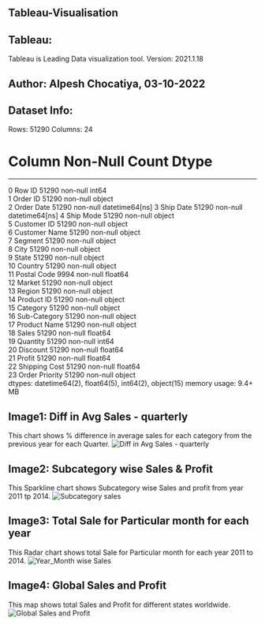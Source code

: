## Tableau-Visualisation
## Tableau:
Tableau is Leading Data visualization tool.
Version: 2021.1.18
## Author: Alpesh Chocatiya, 03-10-2022
## Dataset Info:
Rows: 51290
Columns: 24 
 #   Column          Non-Null Count  Dtype         
---  ------          --------------  -----         
 0   Row ID          51290 non-null  int64         
 1   Order ID        51290 non-null  object        
 2   Order Date      51290 non-null  datetime64[ns]
 3   Ship Date       51290 non-null  datetime64[ns]
 4   Ship Mode       51290 non-null  object        
 5   Customer ID     51290 non-null  object        
 6   Customer Name   51290 non-null  object        
 7   Segment         51290 non-null  object        
 8   City            51290 non-null  object        
 9   State           51290 non-null  object        
 10  Country         51290 non-null  object        
 11  Postal Code     9994 non-null   float64       
 12  Market          51290 non-null  object        
 13  Region          51290 non-null  object        
 14  Product ID      51290 non-null  object        
 15  Category        51290 non-null  object        
 16  Sub-Category    51290 non-null  object        
 17  Product Name    51290 non-null  object        
 18  Sales           51290 non-null  float64       
 19  Quantity        51290 non-null  int64         
 20  Discount        51290 non-null  float64       
 21  Profit          51290 non-null  float64       
 22  Shipping Cost   51290 non-null  float64       
 23  Order Priority  51290 non-null  object        
dtypes: datetime64(2), float64(5), int64(2), object(15)
memory usage: 9.4+ MB
## Image1: Diff in Avg Sales - quarterly
This chart shows % difference in average sales for each category from the previous year for each Quarter.
![Diff in Avg Sales - quarterly](https://user-images.githubusercontent.com/114546267/193604744-c87663a5-92c7-49c6-86f3-92485453b247.png)

## Image2: Subcategory wise Sales & Profit
This Sparkline chart shows Subcategory wise Sales and profit from year 2011 tp 2014.
![Subcategory sales](https://user-images.githubusercontent.com/114546267/193742539-7186b284-1792-4c91-ba8f-80f523dea281.png)

## Image3: Total Sale for Particular month for each year
This Radar chart shows total Sale for Particular month for each year 2011 to 2014.
![Year_Month wise Sales](https://user-images.githubusercontent.com/114546267/193743300-bc216a1c-f029-458c-a965-863929d2acc7.png)

## Image4: Global Sales and Profit
This map shows total Sales and Profit for different states worldwide. 
![Global Sales and Profit](https://user-images.githubusercontent.com/114546267/193743961-0614b688-f09b-408b-8758-d069dcc86ffe.png)

